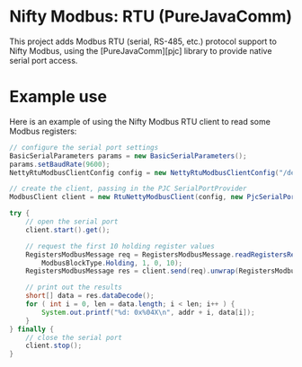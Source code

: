 # Nifty Modbus: RTU (PureJavaComm)

This project adds Modbus RTU (serial, RS-485, etc.) protocol support to Nifty Modbus, using the
[PureJavaComm][pjc] library to provide native serial port access.

# Example use

Here is an example of using the Nifty Modbus RTU client to read some Modbus registers:

```java
// configure the serial port settings
BasicSerialParameters params = new BasicSerialParameters();
params.setBaudRate(9600);
NettyRtuModbusClientConfig config = new NettyRtuModbusClientConfig("/dev/ttyUSB0", params);

// create the client, passing in the PJC SerialPortProvider
ModbusClient client = new RtuNettyModbusClient(config, new PjcSerialPortProvider());

try {
	// open the serial port
	client.start().get();

	// request the first 10 holding register values
	RegistersModbusMessage req = RegistersModbusMessage.readRegistersRequest(
		ModbusBlockType.Holding, 1, 0, 10);
	RegistersModbusMessage res = client.send(req).unwrap(RegistersModbusMessage.class);

	// print out the results
	short[] data = res.dataDecode();
	for ( int i = 0, len = data.length; i < len; i++ ) {
		System.out.printf("%d: 0x%04X\n", addr + i, data[i]);
	}
} finally {
	// close the serial port
	client.stop();
}

```

[jsc]: https://github.com/nyholku/purejavacomm/

